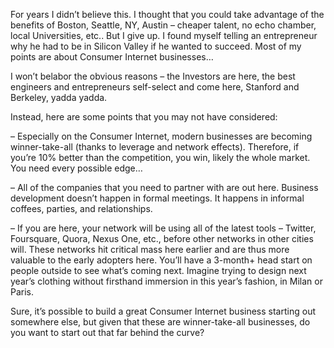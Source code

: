 For years I didn’t believe this. I thought that you could take advantage of the benefits of Boston, Seattle, NY, Austin – cheaper talent, no echo chamber, local Universities, etc.. But I give up. I found myself telling an entrepreneur why he had to be in Silicon Valley if he wanted to succeed. Most of my points are about Consumer Internet businesses…

I won’t belabor the obvious reasons – the Investors are here, the best engineers and entrepreneurs self-select and come here, Stanford and Berkeley, yadda yadda.

Instead, here are some points that you may not have considered:

– Especially on the Consumer Internet, modern businesses are becoming winner-take-all (thanks to leverage and network effects). Therefore, if you’re 10% better than the competition, you win, likely the whole market. You need every possible edge…

– All of the companies that you need to partner with are out here. Business development doesn’t happen in formal meetings. It happens in informal coffees, parties, and relationships.

– If you are here, your network will be using all of the latest tools – Twitter, Foursquare, Quora, Nexus One, etc., before other networks in other cities will. These networks hit critical mass here earlier and are thus more valuable to the early adopters here. You’ll have a 3-month+ head start on people outside to see what’s coming next. Imagine trying to design next year’s clothing without firsthand immersion in this year’s fashion, in Milan or Paris.

Sure, it’s possible to build a great Consumer Internet business starting out somewhere else, but given that these are winner-take-all businesses, do you want to start out that far behind the curve?
